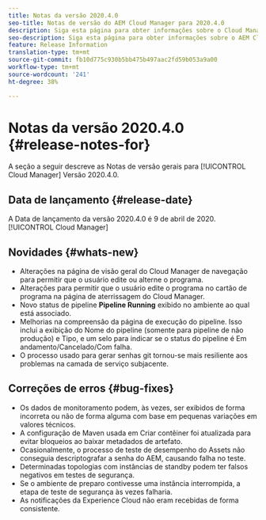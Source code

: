 ```yaml
---
title: Notas da versão 2020.4.0
seo-title: Notas de versão do AEM Cloud Manager para 2020.4.0
description: Siga esta página para obter informações sobre o Cloud Manager Versão 2020.4.0
seo-description: Siga esta página para obter informações sobre o AEM Cloud Manager Versão 2020.4.0
feature: Release Information
translation-type: tm+mt
source-git-commit: fb10d775c930b5bb475b497aac2fd59b053a9a00
workflow-type: tm+mt
source-wordcount: '241'
ht-degree: 38%

---
```


# Notas da versão 2020.4.0 {#release-notes-for}

A seção a seguir descreve as Notas de versão gerais para [!UICONTROL Cloud Manager] Versão 2020.4.0.

## Data de lançamento {#release-date}

A Data de lançamento da versão 2020.4.0 é 9 de abril de 2020.[!UICONTROL Cloud Manager]

## Novidades {#whats-new}

* Alterações na página de visão geral do Cloud Manager de navegação para permitir que o usuário edite ou alterne o programa.
* Alterações para permitir que o usuário edite o programa no cartão de programa na página de aterrissagem do Cloud Manager.
* Novo status de pipeline **Pipeline Running** exibido no ambiente ao qual está associado.
* Melhorias na compreensão da página de execução do pipeline. Isso inclui a exibição do Nome do pipeline (somente para pipeline de não produção) e Tipo, e um selo para indicar se o status do pipeline é Em andamento/Cancelado/Com falha.
* O processo usado para gerar senhas git tornou-se mais resiliente aos problemas na camada de serviço subjacente.

## Correções de erros {#bug-fixes}

* Os dados de monitoramento podem, às vezes, ser exibidos de forma incorreta ou não de forma alguma com base em pequenas variações em valores técnicos.
* A configuração de Maven usada em Criar contêiner foi atualizada para evitar bloqueios ao baixar metadados de artefato.
* Ocasionalmente, o processo de teste de desempenho do Assets não conseguia descriptografar a senha do AEM, causando falha no teste.
* Determinadas topologias com instâncias de standby podem ter falsos negativos em testes de segurança.
* Se o ambiente de preparo contivesse uma instância interrompida, a etapa de teste de segurança às vezes falharia.
* As notificações da Experience Cloud não eram recebidas de forma consistente.

